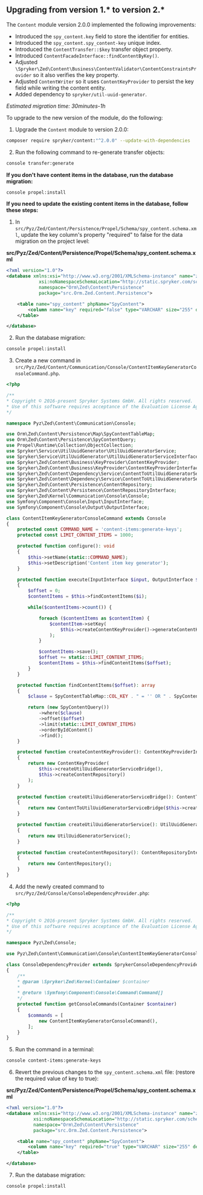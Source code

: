 

## Upgrading from version 1.* to version 2.*

The `Content` module version 2.0.0 implemented the following improvements:

- Introduced the `spy_content.key` field to store the identifier for entities.
- Introduced the `spy_content.spy_content-key` unique index.
- Introduced the `ContentTransfer::$key` transfer object property.
- Introduced `ContentFacadeInterface::findContentByKey()`.
- Adjusted `\Spryker\Zed\Content\Business\ContentValidator\ContentConstraintsProvider` so it also verifies the key property.
- Adjusted `ContentWriter` so it uses `ContentKeyProvider` to persist the key field while writing the content entity.
- Added dependency to `spryker/util-uuid-generator`.


*Estimated migration time: 30minutes-1h*

To upgrade to the new version of the module, do the following:

1. Upgrade the `Content` module to version 2.0.0:

```bash
composer require spryker/content:"^2.0.0" --update-with-dependencies
```

2. Run the following command to re-generate transfer objects:

```bash
console transfer:generate
```

**If you don't have content items in the database, run the database migration:**

```bash
console propel:install
```

**If you need to update the existing content items in the database,  follow these steps:**

1. In `src/Pyz/Zed/Content/Persistence/Propel/Schema/spy_content.schema.xml`, update the key column's property "required" to false for the data migration on the project level:

**src/Pyz/Zed/Content/Persistence/Propel/Schema/spy_content.schema.xml**

```xml
<?xml version="1.0"?>
<database xmlns:xsi="http://www.w3.org/2001/XMLSchema-instance" name="zed"
			xsi:noNamespaceSchemaLocation="http://static.spryker.com/schema-01.xsd"
			namespace="Orm\Zed\Content\Persistence"
			package="src.Orm.Zed.Content.Persistence">

	<table name="spy_content" phpName="SpyContent">
		<column name="key" required="false" type="VARCHAR" size="255" description="Identifier for existing entities. It should never be changed."/>
	</table>

</database>
```

2. Run the database migration:

```bash
console propel:install
```

3. Create a new command in `src/Pyz/Zed/Content/Communication/Console/ContentItemKeyGeneratorConsoleCommand.php`.

```php
<?php

/**
* Copyright © 2016-present Spryker Systems GmbH. All rights reserved.
* Use of this software requires acceptance of the Evaluation License Agreement. See LICENSE file.
*/

namespace Pyz\Zed\Content\Communication\Console;

use Orm\Zed\Content\Persistence\Map\SpyContentTableMap;
use Orm\Zed\Content\Persistence\SpyContentQuery;
use Propel\Runtime\Collection\ObjectCollection;
use Spryker\Service\UtilUuidGenerator\UtilUuidGeneratorService;
use Spryker\Service\UtilUuidGenerator\UtilUuidGeneratorServiceInterface;
use Spryker\Zed\Content\Business\KeyProvider\ContentKeyProvider;
use Spryker\Zed\Content\Business\KeyProvider\ContentKeyProviderInterface;
use Spryker\Zed\Content\Dependency\Service\ContentToUtilUuidGeneratorServiceBridge;
use Spryker\Zed\Content\Dependency\Service\ContentToUtilUuidGeneratorServiceInterface;
use Spryker\Zed\Content\Persistence\ContentRepository;
use Spryker\Zed\Content\Persistence\ContentRepositoryInterface;
use Spryker\Zed\Kernel\Communication\Console\Console;
use Symfony\Component\Console\Input\InputInterface;
use Symfony\Component\Console\Output\OutputInterface;

class ContentItemKeyGeneratorConsoleCommand extends Console
{
	protected const COMMAND_NAME = 'content-items:generate-keys';
	protected const LIMIT_CONTENT_ITEMS = 1000;

	protected function configure(): void
	{
		$this->setName(static::COMMAND_NAME);
		$this->setDescription('Content item key generator');
	}

	protected function execute(InputInterface $input, OutputInterface $output)
	{
		$offset = 0;
		$contentItems = $this->findContentItems($i);

		while($contentItems->count()) {

			foreach ($contentItems as $contentItem) {
				$contentItem->setKey(
					$this->createContentKeyProvider()->generateContentKey()
				);
			}

			$contentItems->save();
			$offset += static::LIMIT_CONTENT_ITEMS;
			$contentItems = $this->findContentItems($offset);
		}
	}

	protected function findContentItems($offset): array
	{
		$clause = SpyContentTableMap::COL_KEY . " = '' OR " . SpyContentTableMap::COL_KEY . " IS NULL";

		return (new SpyContentQuery())
			->where($clause)
			->offset($offset)
			->limit(static::LIMIT_CONTENT_ITEMS)
			->orderByIdContent()
			->find();
	}

	protected function createContentKeyProvider(): ContentKeyProviderInterface
	{
		return new ContentKeyProvider(
			$this->createUtilUuidGeneratorServiceBridge(),
			$this->createContentRepository()
		);
	}

	protected function createUtilUuidGeneratorServiceBridge(): ContentToUtilUuidGeneratorServiceInterface
	{
		return new ContentToUtilUuidGeneratorServiceBridge($this->createUtilUuidGeneratorService());
	}

	protected function createUtilUuidGeneratorService(): UtilUuidGeneratorServiceInterface
	{
		return new UtilUuidGeneratorService();
	}

	protected function createContentRepository(): ContentRepositoryInterface
	{
		return new ContentRepository();
	}
}
```

4. Add the newly created command to `src/Pyz/Zed/Console/ConsoleDependencyProvider.php`:

```php
<?php

/**
* Copyright © 2016-present Spryker Systems GmbH. All rights reserved.
* Use of this software requires acceptance of the Evaluation License Agreement. See LICENSE file.
*/

namespace Pyz\Zed\Console;

use Pyz\Zed\Content\Communication\Console\ContentItemKeyGeneratorConsoleCommand;

class ConsoleDependencyProvider extends SprykerConsoleDependencyProvider
{
	/**
	* @param \Spryker\Zed\Kernel\Container $container
	*
	* @return \Symfony\Component\Console\Command\Command[]
	*/
	protected function getConsoleCommands(Container $container)
	{
		$commands = [
			new ContentItemKeyGeneratorConsoleCommand(),
		];
	}
}
```		

5. Run the command in a terminal:

```bash
console content-items:generate-keys
```

6. Revert the previous changes to the `spy_content.schema.xml` file:
(restore the required value of key to true):

**src/Pyz/Zed/Content/Persistence/Propel/Schema/spy_content.schema.xml**

```xml
<?xml version="1.0"?>
<database xmlns:xsi="http://www.w3.org/2001/XMLSchema-instance" name="zed"
          xsi:noNamespaceSchemaLocation="http://static.spryker.com/schema-01.xsd"
          namespace="Orm\Zed\Content\Persistence"
          package="src.Orm.Zed.Content.Persistence">

    <table name="spy_content" phpName="SpyContent">
        <column name="key" required="true" type="VARCHAR" size="255" description="Identifier for existing entities. It should never be changed."/>
    </table>

</database>
```

7. Run the database migration:

```bash
console propel:install
```
